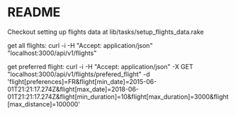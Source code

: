 # README

Checkout setting up flights data at lib/tasks/setup_flights_data.rake

get all flights:
curl -i -H "Accept: application/json" "localhost:3000/api/v1/flights"


get preferred flight:
curl -i -H "Accept: application/json"  -X GET "localhost:3000/api/v1/flights/prefered_flight" -d 'flight[preferences]=FR&flight[min_date]=2015-06-01T21:21:17.274Z&flight[max_date]=2018-06-01T21:21:17.274Z&flight[min_duration]=10&flight[max_duration]=3000&flight[max_distance]=100000'

